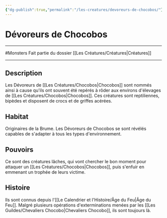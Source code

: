 ```yaml
---
{"dg-publish":true,"permalink":"/les-creatures/devoreurs-de-chocobos/"}
---
```


# Dévoreurs de Chocobos
---
#Monsters 
Fait partie du dossier [[Les Créatures/Créatures\|Créatures]]

-------
## Description
Les Dévoreurs de [[Les Créatures/Chocobos\|Chocobos]] sont nommés ainsi à cause qu'ils ont souvent été repérés à rôder aux environs d'élevages de [[Les Créatures/Chocobos\|Chocobos]]. Ces créatures sont reptiliennes, bipèdes et disposent de crocs et de griffes acérées.
## Habitat
Originaires de la Brume. Les Dévoreurs de Chocobos se sont révélés capables de s'adapter à tous les types d'environnement.
## Pouvoirs
Ce sont des créatures lâches, qui vont chercher le bon moment pour attaquer un [[Les Créatures/Chocobos\|Chocobos]], puis s'enfuir en emmenant un trophée de leurs victime.
## Histoire
Ils sont connus depuis l'[[Le Calendrier et l'Histoire/Âge du Feu\|Âge du Feu]]. Malgré plusieurs opérations d'exterminations menées par les [[Les Guildes/Chevaliers Chocobo\|Chevaliers Chocobo]], ils sont toujours là.